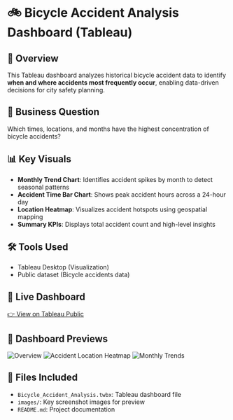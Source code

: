 # 🚲 Bicycle Accident Analysis Dashboard (Tableau)

## 📌 Overview
This Tableau dashboard analyzes historical bicycle accident data to identify **when and where accidents most frequently occur**, enabling data-driven decisions for city safety planning.

## 🎯 Business Question
Which times, locations, and months have the highest concentration of bicycle accidents?

## 📊 Key Visuals
- **Monthly Trend Chart**: Identifies accident spikes by month to detect seasonal patterns
- **Accident Time Bar Chart**: Shows peak accident hours across a 24-hour day
- **Location Heatmap**: Visualizes accident hotspots using geospatial mapping
- **Summary KPIs**: Displays total accident count and high-level insights

## 🛠 Tools Used
- Tableau Desktop (Visualization)
- Public dataset (Bicycle accidents data)

## 📎 Live Dashboard
[👉 View on Tableau Public](https://public.tableau.com/app/profile/tanmay.patel7527/viz/Bicycle_Accident_Analysis/Bicycle_Accident_Dashboard?publish=yes)

## 📸 Dashboard Previews

![Overview](images/dashboard-overview.png)
![Accident Location Heatmap](images/heatmap-location.png)
![Monthly Trends](images/monthly-trends.png)

## 📁 Files Included
- `Bicycle_Accident_Analysis.twbx`: Tableau dashboard file
- `images/`: Key screenshot images for preview
- `README.md`: Project documentation
